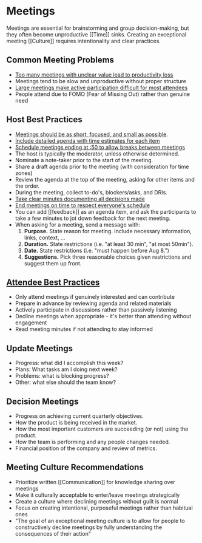 # Meetings

Meetings are essential for brainstorming and group decision-making, but they often become unproductive [[Time]] sinks. Creating an exceptional meeting [[Culture]] requires intentionality and clear practices.

## Common Meeting Problems

- [Too many meetings with unclear value lead to productivity loss](https://abitmighty.com/posts/the-ultimate-meeting-culture)
- Meetings tend to be slow and unproductive without proper structure
- [Large meetings make active participation difficult for most attendees](https://abitmighty.com/posts/the-ultimate-meeting-culture)
- People attend due to FOMO (Fear of Missing Out) rather than genuine need

## Host Best Practices

- [Meetings should be as short, focused, and small as possible](https://www.mrmoneymustache.com/2013/10/01/the-low-information-diet/comment-page-5/).
- [Include detailed agenda with time estimates for each item](https://abitmighty.com/posts/the-ultimate-meeting-culture)
- [Schedule meetings ending at :50 to allow breaks between meetings](https://abitmighty.com/posts/the-ultimate-meeting-culture)
- The host is typically the moderator, unless otherwise determined.
- Nominate a note-taker prior to the start of the meeting.
- Share a draft agenda prior to the meeting (with consideration for time zones)
- Review the agenda at the top of the meeting, asking for other items and the order.
- During the meeting, collect to-do's, blockers/asks, and DRIs.
- [Take clear minutes documenting all decisions made](https://abitmighty.com/posts/the-ultimate-meeting-culture)
- [End meetings on time to respect everyone's schedule](https://abitmighty.com/posts/the-ultimate-meeting-culture)
- You can add [[feedback]] as an agenda item, and ask the participants to take a few minutes to jot down feedback for the next meeting.
- When asking for a meeting, send a message with:
  1. **Purpose.** State reason for meeting. Include necessary information, links, context, ...
  2. **Duration.** State restrictions (i.e. "at least 30 min", "at most 50min").
  3. **Date.** State restrictions (i.e. "must happen before Aug 8.")
  4. **Suggestions.** Pick three reasonable choices given restrictions and suggest them up front.

## [Attendee Best Practices](https://abitmighty.com/posts/the-ultimate-meeting-culture)

- Only attend meetings if genuinely interested and can contribute
- Prepare in advance by reviewing agenda and related materials
- Actively participate in discussions rather than passively listening
- Decline meetings when appropriate - it's better than attending without engagement
- Read meeting minutes if not attending to stay informed

## Update Meetings

- Progress: what did I accomplish this week?
- Plans: What tasks am I doing next week?
- Problems: what is blocking progress?
- Other: what else should the team know?

## Decision Meetings

- Progress on achieving current quarterly objectives.
- How the product is being received in the market.
- How the most important customers are succeeding (or not) using the product.
- How the team is performing and any people changes needed.
- Financial position of the company and review of metrics.

## Meeting Culture Recommendations

- Prioritize written [[Communication]] for knowledge sharing over meetings
- Make it culturally acceptable to enter/leave meetings strategically
- Create a culture where declining meetings without guilt is normal
- Focus on creating intentional, purposeful meetings rather than habitual ones
- "The goal of an exceptional meeting culture is to allow for people to constructively decline meetings by fully understanding the consequences of their action"
